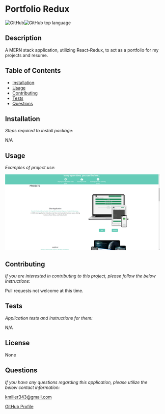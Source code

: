 # Portfolio Redux

![GitHub](https://img.shields.io/github/license/k1te-m/Portfolio-Redux)![GitHub top language](https://img.shields.io/github/languages/top/k1te-m/Portfolio-Redux)

## Description

A MERN stack application, utilizing React-Redux, to act as a portfolio for my projects and resume.

## Table of Contents

- [Installation](#installation)
- [Usage](#usage)
- [Contributing](#contributing)
- [Tests](#tests)
- [Questions](#questions)

## Installation

_Steps required to install package:_

N/A

## Usage

_Examples of project use:_

![DemoImage](demoImg2.png)

## Contributing

_If you are interested in contributing to this project, please follow the below instructions:_

Pull requests not welcome at this time.

## Tests

_Application tests and instructions for them:_

N/A

## License

None

## Questions

_If you have any questions regarding this application, please utilize the below contact information:_

[kmiller343@gmail.com](mailto:kmiller343@gmail.com)

[GitHub Profile](https://www.github.com/k1te-m)
